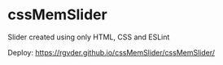 # cssMemSlider
Slider created using only HTML, CSS and ESLint

Deploy: https://rgvder.github.io/cssMemSlider/cssMemSlider/
